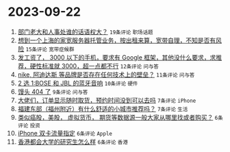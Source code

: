 # 2023-09-22

1. [部门老大和人事处谁的话语权大？](https://www.v2ex.com/t/976039) `19条评论` `职场话题`
1. [想到一个上海的家宽服务器托管业务，按出租来算，宽带自理，不知是否有风险](https://www.v2ex.com/t/976042) `15条评论` `宽带症候群`
1. [发工资了， 3000 以下的手机，要求有 Google 框架，其他没什么要求，求推荐，硬性标准就 3000，超一点都不行](https://www.v2ex.com/t/976063) `12条评论` `问与答`
1. [nike, 阿迪达斯 等品牌是否存在任何技术上的壁垒？](https://www.v2ex.com/t/976057) `11条评论` `问与答`
1. [2 选 1:BOSE 和 JBL 的蓝牙音响](https://www.v2ex.com/t/976044) `10条评论` `硬件`
1. [馒头 404 了](https://www.v2ex.com/t/976058) `9条评论` `问与答`
1. [大佬们，订单显示随时取货，预约时间没到可以去吗](https://www.v2ex.com/t/976054) `7条评论` `iPhone`
1. [福建东部（福州附近）有什么舒适的小城市推荐吗？](https://www.v2ex.com/t/976052) `7条评论` `生活`
1. [类似癌股，美股， 虚拟货币， 期货等数据源一般大家从哪里找或者购买？](https://www.v2ex.com/t/976047) `6条评论` `投资`
1. [iPhone 双卡流量指定](https://www.v2ex.com/t/976043) `6条评论` `Apple`
1. [香港都会大学的研究生怎么样](https://www.v2ex.com/t/976036) `6条评论` `香港`
